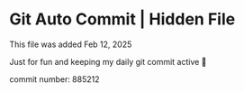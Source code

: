# Git Auto Commit | Hidden File

This file was added Feb 12, 2025

Just for fun and keeping my daily git commit active 🤪

commit number: 885212
